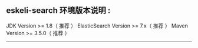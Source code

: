 
  eskeli-search 环境版本说明 : 
---------------------------------------------------------------------
  
  JDK Version >= 1.8（ 推荐 ）
  ElasticSearch Version >= 7.x（ 推荐 ） 
  Maven Version >= 3.5.0（ 推荐 ）
  
---------------------------------------------------------------------
